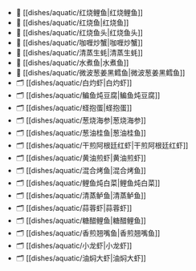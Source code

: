 
- 📄 [[dishes/aquatic/红烧鲤鱼|红烧鲤鱼]]
- 📄 [[dishes/aquatic/红烧鱼|红烧鱼]]
- 📄 [[dishes/aquatic/红烧鱼头|红烧鱼头]]
- 📄 [[dishes/aquatic/咖喱炒蟹|咖喱炒蟹]]
- 📄 [[dishes/aquatic/清蒸生蚝|清蒸生蚝]]
- 📄 [[dishes/aquatic/水煮鱼|水煮鱼]]
- 📄 [[dishes/aquatic/微波葱姜黑鳕鱼|微波葱姜黑鳕鱼]]
- 🗂️ [[dishes/aquatic/白灼虾|白灼虾]]
- 🗂️ [[dishes/aquatic/鳊鱼炖豆腐|鳊鱼炖豆腐]]
- 🗂️ [[dishes/aquatic/蛏抱蛋|蛏抱蛋]]
- 🗂️ [[dishes/aquatic/葱烧海参|葱烧海参]]
- 🗂️ [[dishes/aquatic/葱油桂鱼|葱油桂鱼]]
- 🗂️ [[dishes/aquatic/干煎阿根廷红虾|干煎阿根廷红虾]]
- 🗂️ [[dishes/aquatic/黄油煎虾|黄油煎虾]]
- 🗂️ [[dishes/aquatic/混合烤鱼|混合烤鱼]]
- 🗂️ [[dishes/aquatic/鲤鱼炖白菜|鲤鱼炖白菜]]
- 🗂️ [[dishes/aquatic/清蒸鲈鱼|清蒸鲈鱼]]
- 🗂️ [[dishes/aquatic/蒜蓉虾|蒜蓉虾]]
- 🗂️ [[dishes/aquatic/糖醋鲤鱼|糖醋鲤鱼]]
- 🗂️ [[dishes/aquatic/香煎翘嘴鱼|香煎翘嘴鱼]]
- 🗂️ [[dishes/aquatic/小龙虾|小龙虾]]
- 🗂️ [[dishes/aquatic/油焖大虾|油焖大虾]]


